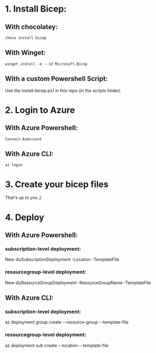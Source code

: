 # 1. Install Bicep: 

## With chocolatey:
```
choco install bicep
``` 
## With Winget:
```
winget install -e --id Microsoft.Bicep
```

## With a custom Powershell Script:

Use the install-bicep.ps1 in this repo (in the scripts folder)

# 2. Login to Azure

## With Azure Powershell:
```
Connect-AzAccount
``` 
## With Azure CLI:
```
az login
```

# 3. Create your bicep files

That's up to you ;)

# 4. Deploy

## With Azure Powershell:

### subscription-level deployment:
New-AzSubscriptionDeployment -Location <location> -TemplateFile <path-to-bicep>

### resourcegroup-level deployment:
New-AzResourceGroupDeployment -ResourceGroupName <resource-group-name> -TemplateFile <path-to-bicep>

## With Azure CLI:

### subscription-level deployment:
az deployment group create --resource-group <resource-group-name> --template-file <path-to-bicep>

### resourcegroup-level deployment:
az deployment sub create --location <location> --template-file <path-to-bicep>
